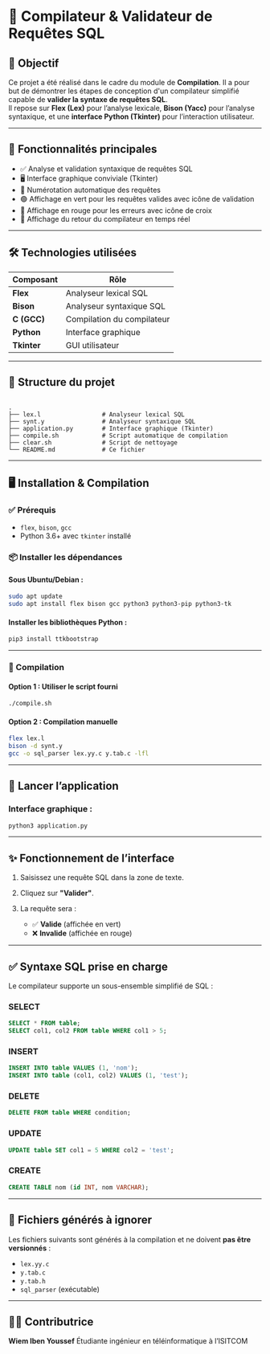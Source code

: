 # 📘 Compilateur & Validateur de Requêtes SQL

## 🎯 Objectif

Ce projet a été réalisé dans le cadre du module de **Compilation**. Il a pour but de démontrer les étapes de conception d'un compilateur simplifié capable de **valider la syntaxe de requêtes SQL**.  
Il repose sur **Flex (Lex)** pour l’analyse lexicale, **Bison (Yacc)** pour l’analyse syntaxique, et une **interface Python (Tkinter)** pour l’interaction utilisateur.

---

## 🧠 Fonctionnalités principales

- ✅ Analyse et validation syntaxique de requêtes SQL
- 🖥️ Interface graphique conviviale (Tkinter)
- 🔢 Numérotation automatique des requêtes
- 🟢 Affichage en vert pour les requêtes valides avec icône de validation
- 🔴 Affichage en rouge pour les erreurs avec icône de croix
- 📄 Affichage du retour du compilateur en temps réel

---

## 🛠️ Technologies utilisées

| Composant       | Rôle                         |
|------------------|------------------------------|
| **Flex**         | Analyseur lexical SQL        |
| **Bison**        | Analyseur syntaxique SQL     |
| **C (GCC)**      | Compilation du compilateur   |
| **Python**       | Interface graphique          |
| **Tkinter**      | GUI utilisateur              |

---

## 📁 Structure du projet

```

.
├── lex.l                 # Analyseur lexical SQL
├── synt.y                # Analyseur syntaxique SQL
├── application.py        # Interface graphique (Tkinter)
├── compile.sh            # Script automatique de compilation
├── clear.sh              # Script de nettoyage
└── README.md             # Ce fichier

````

---

## 🖥️ Installation & Compilation

### ✅ Prérequis

- `flex`, `bison`, `gcc`
- Python 3.6+ avec `tkinter` installé

### 📦 Installer les dépendances

#### Sous Ubuntu/Debian :
```bash
sudo apt update
sudo apt install flex bison gcc python3 python3-pip python3-tk
````

#### Installer les bibliothèques Python :

```bash
pip3 install ttkbootstrap
```

---

### 🔧 Compilation

#### Option 1 : Utiliser le script fourni

```bash
./compile.sh
```

#### Option 2 : Compilation manuelle

```bash
flex lex.l
bison -d synt.y
gcc -o sql_parser lex.yy.c y.tab.c -lfl
```

---

## 🚀 Lancer l’application

### Interface graphique :

```bash
python3 application.py
```

---

## ✨ Fonctionnement de l’interface

1. Saisissez une requête SQL dans la zone de texte.
2. Cliquez sur **"Valider"**.
3. La requête sera :

   * ✅ **Valide** (affichée en vert)
   * ❌ **Invalide** (affichée en rouge)


---

## ✅ Syntaxe SQL prise en charge

Le compilateur supporte un sous-ensemble simplifié de SQL :

### SELECT

```sql
SELECT * FROM table;
SELECT col1, col2 FROM table WHERE col1 > 5;
```

### INSERT

```sql
INSERT INTO table VALUES (1, 'nom');
INSERT INTO table (col1, col2) VALUES (1, 'test');
```

### DELETE

```sql
DELETE FROM table WHERE condition;
```

### UPDATE

```sql
UPDATE table SET col1 = 5 WHERE col2 = 'test';
```

### CREATE

```sql
CREATE TABLE nom (id INT, nom VARCHAR);
```

---

## 📂 Fichiers générés à ignorer

Les fichiers suivants sont générés à la compilation et ne doivent **pas être versionnés** :

* `lex.yy.c`
* `y.tab.c`
* `y.tab.h`
* `sql_parser` (exécutable)

---

## 👨‍💻 Contributrice

**Wiem Iben Youssef**
Étudiante ingénieur en téléinformatique à l’ISITCOM

